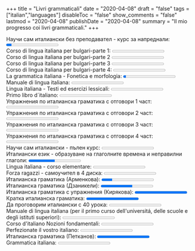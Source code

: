 +++
title = "Livri grammaticali"
date = "2020-04-08"
draft = "false"
tags = ["italian","languages"]
disableToc = "false"
show_comments = "false"
lastmod = "2020-04-08"
publishDate = "2020-04-08"
summary = "Il mio progresso coi livri grammaticali."
+++

<label for="Португалска граматика">Научи сам италиански без преподавател - курс за напреднали:</label>
<progress id="english-progress" value="10" max="100"> 100% </progress>
 <br>
<label for="english-progress">Corso di lingua italiana per bulgari-parte 1:</label>
<progress id="english-progress" value="0" max="100"> 100% </progress><br>
<label for="english-progress">Corso di lingua italiana per bulgari-parte 2</label>
<progress id="english-progress" value="0" max="100"> 20% </progress> <br>
<label for="english-progress">Corso di lingua italiana per bulgari-parte 3</label>
<progress id="english-progress" value="0" max="100"> 100% </progress><br>
<label for="english-progress">Corso di lingua italiana per bulgari-parte 4:</label>
<progress id="english-progress" value="0" max="100"> 70% </progress><br>
<label for="english-progress">La grammatica italiana - Fonetica e morfologia:</label>
<progress id="english-progress" value="5" max="100"> 70% </progress><br>
<label for="english-progress">Manuale di lingua italiana:</label>
<progress id="english-progress" value="0" max="100"> 70% </progress><br>
<label for="english-progress">Lingua italiana - Testi ed esercizi lessicali:</label>
<progress id="english-progress" value="0" max="100"> 70% </progress><br>
<label for="english-progress">Primo libro d´italiano:</label>
<progress id="english-progress" value="0" max="100"> 710% </progress><br>
<label for="english-progress">Упражнения по италианска граматика с отговори 1 част:</label>
<progress id="english-progress" value="0" max="100"> 70% </progress><br>
<label for="english-progress">Упражнения по италианска граматика с отговори 2 част:</label>
<progress id="english-progress" value="0" max="100"> 70% </progress><br>
<label for="english-progress">Упражнения по италианска граматика с отговори 3 част:</label>
<progress id="english-progress" value="0" max="100"> 70% </progress><br>
<label for="english-progress">Упражнения по италианска граматика с отговори 4 част:</label>
<progress id="english-progress" value="0" max="100"> 70% </progress><br>
<label for="english-progress">Научи сам италиански - пълен курс:</label>
<progress id="english-progress" value="0" max="100"> 70% </progress><br><label for="english-progress">Италиански език - образуване на глаголните времена и неправилни глаголи:</label>
<progress id="english-progress" value="50" max="100"> 70% </progress><br><label for="english-progress">Lingua italiana - corso elementare:</label>
<progress id="english-progress" value="0" max="100"> 70% </progress><br><label for="english-progress">Forza ragazzi - самоучител в 4 диска:</label>
<progress id="english-progress" value="0" max="100"> 70% </progress><br><label for="english-progress">Италианска граматика (Арменкова):</label>
<progress id="english-progress" value="20" max="100"> 70% </progress><br><label for="english-progress">Италианска граматика (Дзаникели):</label>
<progress id="english-progress" value="60" max="100"> 70% </progress><br><label for="english-progress">Италианска граматика с упражнения (Кирякова):</label>
<progress id="english-progress" value="1000" max="100"> 70% </progress><br><label for="english-progress">Кратка италианска граматика:</label>
<progress id="english-progress" value="100" max="100"> 70% </progress><br><label for="english-progress">Да проговорим италиански с 40 урока:</label>
<progress id="english-progress" value="0" max="100"> 70% </progress><br>
<label for="english-progress">Manuale di lingua italiana (per il primo curso dell'universitá, delle scuole e degli istituti superiori):</label>
<progress id="english-progress" value="0" max="100"> 70% </progress><br>
<label for="english-progress">Corso d'italiano Nozioni fondamentali:</label>
<progress id="english-progress" value="0" max="100"> 70% </progress><br>
<label for="english-progress">Perfezionate il vostro italiano:</label>
<progress id="english-progress" value="0" max="100"> 70% </progress><br>
<label for="english-progress">Италианска граматика (Петканов):</label>
<progress id="english-progress" value="1000" max="100"> 70% </progress><br>
<label for="english-progress">Grammatica italiana:</label>
<progress id="english-progress" value="0" max="100"> 70% </progress><br>

